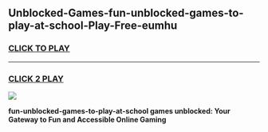 
## Unblocked-Games-fun-unblocked-games-to-play-at-school-Play-Free-eumhu
<h3>
<a href="https://premium76.site?title=fun-unblocked-games-to-play-at-school&ref=10A">CLICK TO PLAY</a></h3>
<hr>

<h3>
<a href="https://premium76.site?title=fun-unblocked-games-to-play-at-school&ref=10A">CLICK 2 PLAY</a>
  
</h3>

<a href="https://premium76.site?title=fun-unblocked-games-to-play-at-school&ref=10A"><img src="https://clearcache.store/games.png"></a>


**fun-unblocked-games-to-play-at-school games unblocked: Your Gateway to Fun and Accessible Online Gaming**
